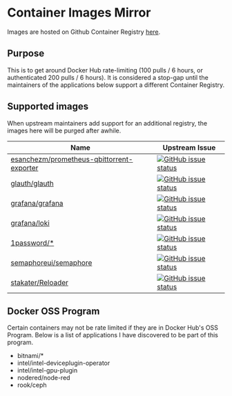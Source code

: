 # Container Images Mirror

Images are hosted on Github Container Registry [here](https://github.com/onedr0p?ecosystem=container&tab=packages).

## Purpose

This is to get around Docker Hub rate-limiting (100 pulls / 6 hours, or authenticated 200 pulls / 6 hours). It is considered a stop-gap until the maintainers of the applications below support a different Container Registry.

## Supported images

When upstream maintainers add support for an additional registry, the images here will be purged after awhile.

| Name                                                                                                      | Upstream Issue                                                                                                                                                                                   |
|-----------------------------------------------------------------------------------------------------------|--------------------------------------------------------------------------------------------------------------------------------------------------------------------------------------------------|
| [esanchezm/prometheus-qbittorrent-exporter](https://github.com/esanchezm/prometheus-qbittorrent-exporter) | [![GitHub issue status](https://img.shields.io/github/issues/detail/state/esanchezm/prometheus-qbittorrent-exporter/12)](https://github.com/esanchezm/prometheus-qbittorrent-exporter/issues/12) |
| [glauth/glauth](https://github.com/glauth/glauth)                                                         | [![GitHub issue status](https://img.shields.io/github/issues/detail/state/glauth/glauth/298)](https://github.com/glauth/glauth/issues/298)                                                       |
| [grafana/grafana](https://github.com/grafana/grafana)                                                     | [![GitHub issue status](https://img.shields.io/github/issues/detail/state/grafana/grafana/27677)](https://github.com/grafana/grafana/issues/27677)                                               |
| [grafana/loki](https://github.com/grafana/loki)                                                           | [![GitHub issue status](https://img.shields.io/github/issues/detail/state/grafana/loki/4143)](https://github.com/grafana/loki/issues/4143)                                                       |
| [1password/*](https://github.com/1Password/connect)                                         | [![GitHub issue status](https://img.shields.io/github/issues/detail/state/1Password/connect/56)](https://github.com/1Password/connect/issues/56)                                     |
| [semaphoreui/semaphore](https://github.com/semaphoreui/semaphore)                                         | [![GitHub issue status](https://img.shields.io/github/issues/detail/state/semaphoreui/semaphore/1149)](https://github.com/semaphoreui/semaphore/issues/1149)                                     |
| [stakater/Reloader](https://github.com/stakater/Reloader)                                                 | [![GitHub issue status](https://img.shields.io/github/issues/detail/state/stakater/Reloader/255)](https://github.com/stakater/Reloader/issues/255)                                               |

## Docker OSS Program

Certain containers may not be rate limited if they are in Docker Hub's OSS Program. Below is a list of applications I have discovered to be part of this program.

- bitnami/*
- intel/intel-deviceplugin-operator
- intel/intel-gpu-plugin
- nodered/node-red
- rook/ceph
